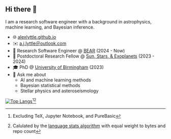 ## Hi there 👋

I am a research software engineer with a background in astrophysics, machine learning, and Bayesian inference.

- 🌐 [alexlyttle.github.io](https://alexlyttle.github.io)
- ✉️ [a.j.lyttle＠outlook.com](mailto:a.j.lyttle@outlook.com)
- 🐻 Research Software Engineer @ [BEAR](https://www.birmingham.ac.uk/research/arc/bear) (2024 - Now)
- 🔭 Postdoctoral Research Fellow @ [Sun, Stars, & Exoplanets](https://www.birmingham.ac.uk/research/activity/physics/astronomy/solar-and-stellar) (2023 - 2024)
- 🎓 PhD @ [University of Birmingham](https://www.birmingham.ac.uk/) (2023)
- 💬 Ask me about
  - AI and machine learning methods
  - Bayesian statistical methods
  - Stellar physics and asteroseismology

<!--
- 👨‍💻 Languages
  - Python
  - HTML/CSS
  - MATLAB
- 🛠️ Tools
  - JAX
  - TensorFlow
  - Nextflow
  - Django
  - CUDA
-->

[![Top Langs](https://github-readme-stats.vercel.app/api/top-langs/?username=alexlyttle&hide=tex,jupyter%20notebook,purebasic&layout=compact&size_weight=0.5&count_weight=0.5)](https://github.com/anuraghazra/github-readme-stats)[^1][^2]

[^1]: Excluding TeX, Jupyter Notebook, and PureBasic
[^2]: Calulated by the [language stats algorithm](https://github.com/anuraghazra/github-readme-stats?tab=readme-ov-file#language-stats-algorithm) with equal weight to bytes and repo count
